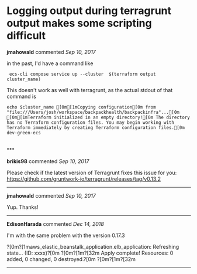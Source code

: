# Logging output during terragrunt output makes some scripting difficult

**jmahowald** commented *Sep 10, 2017*

in the past, I'd have a command like

` ecs-cli compose service up --cluster  $(terraform output cluster_name)`

This doesn't work as well with terragrunt, as the actual stdout of that command is


``
 echo $cluster_name
[0m[1mCopying configuration[0m from "file:///Users/josh/workspace/backpackhealth/backpackinfra"...[0m [0m[1mTerraform initialized in an empty directory![0m The directory has no Terraform configuration files. You may begin working with Terraform immediately by creating Terraform configuration files.[0m dev-green-ecs
``


<br />
***


**brikis98** commented *Sep 10, 2017*

Please check if the latest version of Terragrunt fixes this issue for you: https://github.com/gruntwork-io/terragrunt/releases/tag/v0.13.2
***

**jmahowald** commented *Sep 10, 2017*

 Yup.  Thanks!
***

**EdisonHarada** commented *Dec 14, 2018*

I'm with the same problem with the version 0.17.3

?[0m?[1maws_elastic_beanstalk_application.elb_application: Refreshing state... (ID: xxxx)?[0m
?[0m?[1m?[32m
Apply complete! Resources: 0 added, 0 changed, 0 destroyed.?[0m
?[0m?[1m?[32m
***

